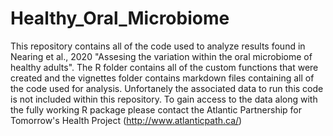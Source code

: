 # Healthy_Oral_Microbiome


This repository contains all of the code used to analyze results found in Nearing et al., 2020 "Assesing the variation within the oral microbiome of healthy adults". The R folder contains all of the custom functions that were created and the vignettes folder contains markdown files containing all of the code used for analysis. Unfortanely the associated data to run this code is not included within this repository. To gain access to the data along with the fully working R package please contact the Atlantic Partnership for Tomorrow's Health Project (http://www.atlanticpath.ca/)
